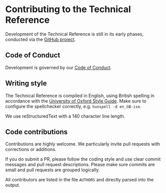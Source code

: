 # Contributing to the Technical Reference

Development of the Technical Reference is still in its early phases, conducted via the [GitHub project](https://github.com/DARIAH-ERIC/technical-reference).

## Code of Conduct

Development is governed by our [Code of Conduct](CODE_OF_CONDUCT.md).

## Writing style

The Technical Reference is compiled in English, using British spelling in accordance with the
[University of Oxford Style Guide](https://www.ox.ac.uk/sites/files/oxford/University%20of%20Oxford%20Style%20Guide%20%28updated%20Hilary%20term%202016%29.pdf).
Make sure to configure the spellchecker correctly, e.g. `hunspell -d en_GB-ise`.

We use reStructuredText with a 140 character line length.

## Code contributions

Contributions are highly welcome.
We particularly invite pull requests with corrections or additions.

If you do submit a PR, please follow the coding style and use clear commit messages and pull request descriptions.
Please make sure commits are small and pull requests are grouped logically.

All contributors are listed in the file `AUTHORS` and directly parsed into the output.

